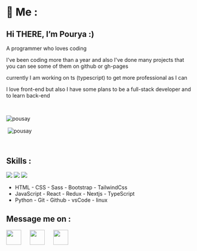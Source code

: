<h1>👋 Me : </h1>
<h2>Hi THERE, I’m Pourya  :)</h2 >
<p>A programmer who loves coding</p>
<p>I've been coding more than a year and also I've done many projects that you can see some of them on github or gh-pages</p>
<p>currently I am working on ts (typescript) to get more professional as I can </p>
<p>I love front-end but also I have some plans to be a full-stack developer and to learn back-end</p>
<br/>

<p><img align="left" src="https://github-readme-stats.vercel.app/api/top-langs?username=pousay&show_icons=true&locale=en&layout=compact" alt="pousay" /></p>
<br/>
<p>&nbsp;<img align="center" src="https://github-readme-stats.vercel.app/api?username=pousay&show_icons=true&locale=en" alt="pousay" /></p>
<br/>
<h2>Skills : </h2>
<img src="https://skillicons.dev/icons?i=html,css,sass,bootstrap,tailwindcss" />
<img src="https://skillicons.dev/icons?i=js,react,redux,nextjs,ts" />
<img src="https://skillicons.dev/icons?i=py,git,github,vscode,linux" />
<br/>

<ul>
  <li>HTML - CSS - Sass - Bootstrap - TailwindCss</li>
  <li>JavaScript - React - Redux - Nextjs - TypeScript</li>
  <li>Python - Git - Github - vsCode - linux</li>
</ul>


<h2>Message me on : </h2> 
<a href='https://t.me/Better_ring_fring'>
  <img align='left' style='height:40px;' src="https://upload.wikimedia.org/wikipedia/commons/thumb/8/82/Telegram_logo.svg/512px-Telegram_logo.svg.png?20220101141644" />
</a>
<a href='https://discordapp.com/users/837373420764790856'>
  <img align='left' style='margin-left:20px;height:40px;' src="https://skillicons.dev/icons?i=discord" />
</a>
<a href='https://www.instagram.com/p0urya.sh/'>
  <img align='left' style='margin-left:20px;height:40px;' src="https://skillicons.dev/icons?i=instagram" />
</a>
